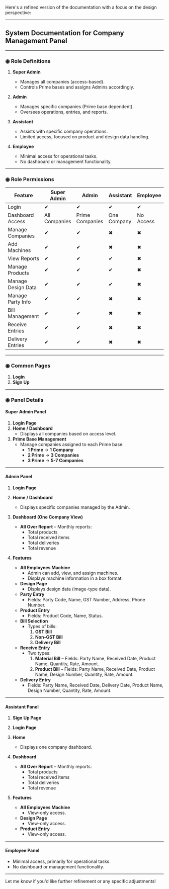 Here's a refined version of the documentation with a focus on the design perspective:

---

## **System Documentation for Company Management Panel**

---

### **◉ Role Definitions**

1. **Super Admin**
   - Manages all companies (access-based).
   - Controls Prime bases and assigns Admins accordingly.

2. **Admin**
   - Manages specific companies (Prime base dependent).
   - Oversees operations, entries, and reports.

3. **Assistant**
   - Assists with specific company operations.
   - Limited access, focused on product and design data handling.

4. **Employee**
   - Minimal access for operational tasks.
   - No dashboard or management functionality.

---

### **◉ Role Permissions**

| **Feature**        | **Super Admin** | **Admin**       | **Assistant** | **Employee** |
| ------------------ | --------------- | --------------- | ------------- | ------------ |
| Login              | ✔               | ✔               | ✔             | ✔            |
| Dashboard Access   | All Companies   | Prime Companies | One Company   | No Access    |
| Manage Companies   | ✔               | ✔               | ✖             | ✖            |
| Add Machines       | ✔               | ✔               | ✖             | ✖            |
| View Reports       | ✔               | ✔               | ✔             | ✖            |
| Manage Products    | ✔               | ✔               | ✔             | ✖            |
| Manage Design Data | ✔               | ✔               | ✔             | ✖            |
| Manage Party Info  | ✔               | ✔               | ✖             | ✖            |
| Bill Management    | ✔               | ✔               | ✖             | ✖            |
| Receive Entries    | ✔               | ✔               | ✖             | ✖            |
| Delivery Entries   | ✔               | ✔               | ✖             | ✖            |

---

### **◉ Common Pages**

1. **Login**
2. **Sign Up**

---

### **◉ Panel Details**

#### **Super Admin Panel**
1. **Login Page**
2. **Home / Dashboard**
   - Displays all companies based on access level.
3. **Prime Base Management**
   - Manage companies assigned to each Prime base:
     - **1 Prime** → **1 Company**
     - **2 Prime** → **3 Companies**
     - **3 Prime** → **5-7 Companies**

---

#### **Admin Panel**
1. **Login Page**
2. **Home / Dashboard**
   - Displays specific companies managed by the Admin.
3. **Dashboard (One Company View)**
   - **All Over Report** – Monthly reports:
     - Total products
     - Total received items
     - Total deliveries
     - Total revenue

4. **Features**
   - **All Employees Machine**
     - Admin can add, view, and assign machines.
     - Displays machine information in a box format.
   - **Design Page**
     - Displays design data (image-type data).
   - **Party Entry**
     - Fields: Party Code, Name, GST Number, Address, Phone Number.
   - **Product Entry**
     - Fields: Product Code, Name, Status.
   - **Bill Selection**
     - Types of bills:
       1. **GST Bill**
       2. **Non-GST Bill**
       3. **Delivery Bill**
   - **Receive Entry**
     - Two types:
       1. **Material Bill** – Fields: Party Name, Received Date, Product Name, Quantity, Rate, Amount.
       2. **Product Bill** – Fields: Party Name, Received Date, Product Name, Design Number, Quantity, Rate, Amount.
   - **Delivery Entry**
     - Fields: Party Name, Received Date, Delivery Date, Product Name, Design Number, Quantity, Rate, Amount.

---

#### **Assistant Panel**
1. **Sign Up Page**
2. **Login Page**
3. **Home**
   - Displays one company dashboard.
4. **Dashboard**
   - **All Over Report** – Monthly reports:
     - Total products
     - Total received items
     - Total deliveries
     - Total revenue

5. **Features**
   - **All Employees Machine**
     - View-only access.
   - **Design Page**
     - View-only access.
   - **Product Entry**
     - View-only access.

---

#### **Employee Panel**
- Minimal access, primarily for operational tasks.
- No dashboard or management functionality.

---

Let me know if you'd like further refinement or any specific adjustments!
